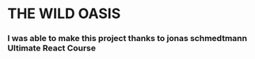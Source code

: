 # THE WILD OASIS
### I was able to make this project thanks to jonas schmedtmann Ultimate React Course
